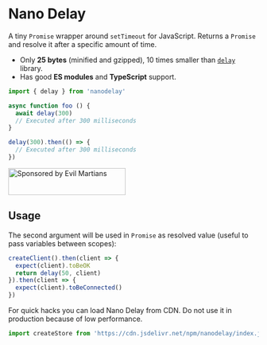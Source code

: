 # Nano Delay

A tiny `Promise` wrapper around `setTimeout` for JavaScript.
Returns a `Promise` and resolve it after a specific amount of time.

* Only **25 bytes** (minified and gzipped),
  10 times smaller than [`delay`] library.
* Has good **ES modules** and **TypeScript** support.

```js
import { delay } from 'nanodelay'

async function foo () {
  await delay(300)
  // Executed after 300 milliseconds
}

delay(300).then(() => {
  // Executed after 300 milliseconds
})
```

[`delay`]: https://github.com/sindresorhus/delay

<a href="https://evilmartians.com/?utm_source=nanodelay">
  <img src="https://evilmartians.com/badges/sponsored-by-evil-martians.svg"
       alt="Sponsored by Evil Martians" width="236" height="54">
</a>


## Usage

The second argument will be used in `Promise` as resolved value
(useful to pass variables between scopes):

```js
createClient().then(client => {
  expect(client).toBeOK
  return delay(50, client)
}).then(client => {
  expect(client).toBeConnected()
})
```

For quick hacks you can load Nano Delay from CDN. Do not use it in production because of low performance.

```js
import createStore from 'https://cdn.jsdelivr.net/npm/nanodelay/index.js'
```

